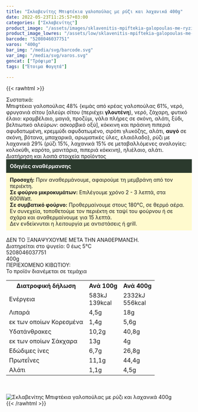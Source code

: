 ```yaml
---
title: "Σκλαβενίτης Μπιφτέκια γαλοπούλας με ρύζι και λαχανικά 400g"
date: 2022-05-23T11:25:57+03:00
categories: ["Σκλαβενίτης"]
product_image: "/assets/images/sklavenitis-mpiftekia-galopoulas-me-ryzi-kai-laxanika-400g.jpg"
product_image_lowres: "/assets/low/sklavenitis-mpiftekia-galopoulas-me-ryzi-kai-laxanika-400g.jpg"
barcode: "5208046037751"
varos: "400g"
bar_img: "/media/svg/barcode.svg"
var_img: "/media/svg/varos.svg"
gencat: ["Τρόφιμα"]
tags: ["Έτοιμα Φαγητά"]

---
```

{{< rawhtml >}}

<div class="sload559"><div class="product"><div id="sistatika">Συστατικά:</div><div class="alltext">Μπιφτέκια γαλοπούλας 48% {κιμάς από κρέας γαλοπούλας 61%, νερό, φρυγανιά σίτου [αλεύρι σίτου (περιέχει <strong>γλουτένη</strong>), νερό, ζάχαρη, φυτικό έλαιο: κραμβέλαιο, μαγιά, προζύμι, γάλα πλήρες σε σκόνη, αλάτι, ξύδι, βελτιωτικό αλεύρων: ασκορβικό οξύ], κόκκινη και πράσινη πιπεριά αφυδατωμένη, κρεμμύδι αφυδατωμένο, σιρόπι γλυκόζης, αλάτι, <strong>αυγό</strong> σε σκόνη, βότανα, μπαχαρικά, αρωματικές ύλες, ελαιόλαδο}, ρύζι με λαχανικά 29% (ρύζι 15%, λαχανικά 15% σε μεταβαλλόμενες αναλογίες: κολοκύθι, καρότο, μανιτάρια, πιπεριά κόκκινη), ηλιέλαιο, αλάτι.</div><div id="loipa">Διατήρηση και λοιπά στοιχεία προϊόντος</div><div class="alltext"><div style="background:#2b3a2d;padding:10px;color:#fff"><strong>Οδηγίες αναθέρμανσης</strong></div><div style="background:#ffface;padding:10px;"><strong>Προσοχή:</strong> Πριν αναθερμάνουμε, αφαιρούμε τη μεμβράνη από τον περιέκτη.<br><strong>Σε φούρνο μικροκυμάτων:</strong> Επιλέγουμε χρόνο 2 - 3 λεπτά, στα 600Watt.<br><strong>Σε συμβατικό φούρνο:</strong> Προθερμαίνουμε στους 180°C, σε θερμό αέρα. Εν συνεχεία, τοποθετούμε τον περιέκτη σε ταψί του φούρνου ή σε σχάρα και αναθερμαίνουμε για 15 λεπτά.<br>Δεν ενδείκνυται η λειτουργία με αντιστάσεις ή grill.</div><br>ΔΕΝ ΤΟ ΞΑΝΑΨΥΧΟΥΜΕ ΜΕΤΑ ΤΗΝ ΑΝΑΘΕΡΜΑΝΣΗ.<br>Διατηρείται στο ψυγείο: 0 έως 5°C</div><div id="barcode"><div id="barimage1"></div><span id="bartext">5208046037751</span></div><div id="varos"><div id="varosimage1"></div><span id="varostext">400g</span></div><div id="kivotio">ΠΕΡΙΕΧΟΜΕΝΟ ΚΙΒΩΤΙΟΥ:<br>Το προϊόν διανέμεται σε τεμάχια</div><div class="tabout"><table id="diatable"><tbody><tr><th>Διατροφική δήλωση</th><th>Ανά 100g</th><th>Ανά 400g</th></tr><tr><td class="texr2">Ενέργεια</td><td class="texr">583kJ<br>139kcal</td><td class="texr">2332kJ<br>556kcal</td></tr><tr><td class="texr2">Λιπαρά</td><td class="texr">4,5g</td><td class="texr">18g</td></tr><tr><td class="gray">εκ των οποίων Κορεσµένα</td><td class="gray2">1,4g</td><td class="gray2">5,6g</td></tr><tr><td class="texr2">Yδατάνθρακες</td><td class="texr">10,2g</td><td class="texr">40,8g</td></tr><tr><td class="gray">εκ των οποίων Σάκχαρα</td><td class="gray2">13g</td><td class="gray2">4g</td></tr><tr><td class="texr2">Eδώδιμες ίνες</td><td class="texr">6,7g</td><td class="texr">26,8g</td></tr><tr><td class="texr2">Πρωτεΐνες</td><td class="texr">11,1g</td><td class="texr">44,4g</td></tr><tr><td class="texr2">Αλάτι</td><td class="texr">1,1g</td><td class="texr">4,5g</td></tr></tbody></table></div><br><br><div class="pimg"><img alt="Σκλαβενίτης Μπιφτέκια γαλοπούλας με ρύζι και λαχανικά 400g" title="Σκλαβενίτης Μπιφτέκια γαλοπούλας με ρύζι και λαχανικά 400g" src="/assets/images/sklavenitis-mpiftekia-galopoulas-me-ryzi-kai-laxanika-400g.jpg"></div></div></div>
{{< /rawhtml >}}


